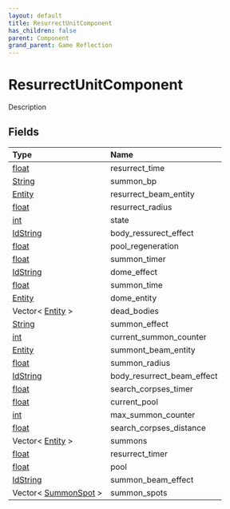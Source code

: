 ```yaml
---
layout: default
title: ResurrectUnitComponent
has_children: false
parent: Component
grand_parent: Game Reflection
---
```

# ResurrectUnitComponent
Description 

## Fields

| Type | Name |
|:-------------|:--------------|
| [float](/docs/game-reflection/components/float) | resurrect_time |
| [String](/docs/game-reflection/components/string) | summon_bp |
| [Entity](/docs/game-reflection/classes/entity) | resurrect_beam_entity |
| [float](/docs/game-reflection/components/float) | resurrect_radius |
| [int](/docs/game-reflection/enums/int) | state |
| [IdString](/docs/game-reflection/components/id_string) | body_ressurect_effect |
| [float](/docs/game-reflection/components/float) | pool_regeneration |
| [float](/docs/game-reflection/components/float) | summon_timer |
| [IdString](/docs/game-reflection/components/id_string) | dome_effect |
| [float](/docs/game-reflection/components/float) | summon_time |
| [Entity](/docs/game-reflection/classes/entity) | dome_entity |
| Vector< [Entity](/docs/game-reflection/classes/entity) > | dead_bodies |
| [String](/docs/game-reflection/components/string) | summon_effect |
| [int](/docs/game-reflection/enums/int) | current_summon_counter |
| [Entity](/docs/game-reflection/classes/entity) | summont_beam_entity |
| [float](/docs/game-reflection/components/float) | summon_radius |
| [IdString](/docs/game-reflection/components/id_string) | body_resurrect_beam_effect |
| [float](/docs/game-reflection/components/float) | search_corpses_timer |
| [float](/docs/game-reflection/components/float) | current_pool |
| [int](/docs/game-reflection/enums/int) | max_summon_counter |
| [float](/docs/game-reflection/components/float) | search_corpses_distance |
| Vector< [Entity](/docs/game-reflection/classes/entity) > | summons |
| [float](/docs/game-reflection/components/float) | resurrect_timer |
| [float](/docs/game-reflection/components/float) | pool |
| [IdString](/docs/game-reflection/components/id_string) | summon_beam_effect |
| Vector< [SummonSpot](/docs/game-reflection/classes/summon_spot) > | summon_spots |

